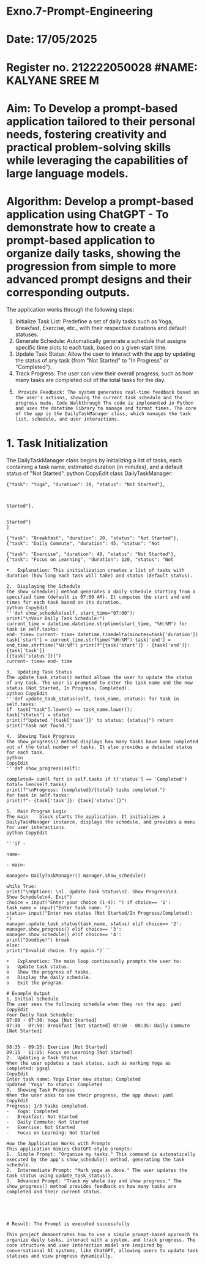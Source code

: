 # Exno.7-Prompt-Engineering
# Date: 17/05/2025 
# Register no. 212222050028            #NAME: KALYANE SREE M
# Aim: To Develop a prompt-based application tailored to their personal needs, fostering creativity and practical problem-solving skills while leveraging the capabilities of large language models.


# Algorithm: Develop a prompt-based application using ChatGPT - To demonstrate how to create a prompt-based application to organize daily tasks, showing the progression from simple to more advanced prompt designs and their corresponding outputs.
The application works through the following steps:

1.	Initialize Task List: Predefine a set of daily tasks such as Yoga, Breakfast, Exercise, etc., with their respective durations and default statuses.
2.	Generate Schedule: Automatically generate a schedule that assigns specific time slots to each task, based on a given start time.
3.	Update Task Status: Allow the user to interact with the app by updating the status of any task (from "Not Started" to "In Progress" or "Completed").
4.	Track Progress: The user can view their overall progress, such as how many tasks are completed out of the total tasks for the day.
5.		Provide Feedback: The system generates real-time feedback based on the user's actions, showing the current task schedule and the progress made. Code Walkthrough The code is implemented in Python and uses the datetime library to manage and format times. The core of the app is the DailyTaskManager class, which manages the task list, schedule, and user interactions.

# 1.	Task Initialization

The DailyTaskManager class begins by initializing a list of tasks, each containing a task name, estimated duration (in minutes), and a default status of "Not Started". python CopyEdit class DailyTaskManager:

```self.tasks=  [	i:9
{"task": "Yoga", "duration": 30, "status": "Not Started"},
 


Started"},


Started"}
]
 
{"task": "Breakfast", "duration": 20, "status": "Not Started"},
{"task": "Daily Commute", "duration": 45, "status": "Not

{"task": "Exercise", "duration": 40, "status": "Not Started"},
{"task": "Focus on Learning", "duration": 120, "status": "Not
 
•	Explanation: This initialization creates a list of tasks with duration (how long each task will take) and status (default status).

2.	Displaying the Schedule
The show_schedule() method generates a daily schedule starting from a specified time (default is 07:00 AM). It computes the start and end times for each task based on its duration.
python CopyEdit
'''def show_schedule(self, start_time="07:00"):
print("\nVour Daily Task Schedule:")
current_time = datetime.datetime.strptime(start_time, "%H:%M") for task in self.tasks:
end- time= current- time+ datetime.timedelta(minutes=task['duration'])
task['start'] = current_time.strftime("%H:%M") task['end'] = end_time.strftime("%H:%M") print(f"{task['start']} - {task['end']}: {task['task']}
[{task['status']}]")
current- time= end- time

3.	Updating Task Status
The update_task_status() method allows the user to update the status of any task. The user is prompted to enter the task name and the new status (Not Started, In Progress, Completed).
python CopyEdit
'''def update_task_status(self, task_name, status): for task in self.tasks:
if	task["task"].lower() == task_name.lower():
task["status"] = status
print(f"Updated '{task['task']}' to status: {status}") return
print("Task not found.")

4.	Showing Task Progress
The show_progress() method displays how many tasks have been completed out of the total number of tasks. It also provides a detailed status for each task.
python
CopyEdit
'''def show_progress(self):
 
completed= sum(l fort in self.tasks if t['status'] == 'Completed') total= len(self.tasks)
print(f"\nProgress: {completed}/{total} tasks completed.")
for task in self.tasks:
print(f"- {task['task']}: {task['status']}")

5.	Main Program Logic
The	main	block starts the application. It initializes a DailyTaskManager instance, displays the schedule, and provides a menu for user interactions.
python CopyEdit
 
'''if -
 
name-
 
- main-
 
manager= DailyTaskManager() manager.show_schedule()

while True:
print("\nOptions: \nl. Update Task Status\n2. Show Progress\n3.
Show Schedule\n4. Exit")
choice = input("Enter your choice (1-4): ") if choice== '1':
task_name = input("Enter task name: ")
status= input("Enter new status (Not Started/In Progress/Completed): ")
manager.update_task_status(task_name, status) elif choice== '2':
manager.show_progress() elif choice== '3':
manager.show_schedule() elif choice== '4':
print("Goodbye!") break
else:
print("Invalid choice. Try again.")```

•	Explanation: The main loop continuously prompts the user to:
o	Update task status.
o	Show the progress of tasks.
o	Display the daily schedule.
o	Exit the program.

# Example Output
1. Initial Schedule
The user sees the following schedule when they run the app: yaml
CopyEdit
Your Daily Task Schedule:
07:00 - 07:30: Yoga [Not Started]
07:30 - 07:50: Breakfast [Not Started] 07:50 - 08:35: Daily Commute [Not Started]
 

08:35 - 09:15: Exercise [Not Started]
09:15 - 11:15: Focus on Learning [Not Started]
2.	Updating a Task Status
When the user updates a task status, such as marking Yoga as Completed: pgsql
CopyEdit
Enter task name: Yoga Enter new status: Completed
Updated 'Yoga' to status: Completed
3.	Showing Task Progress
When the user asks to see their progress, the app shows: yaml
CopyEdit
Progress: 1/5 tasks completed.
-	Yoga: Completed
-	Breakfast: Not Started
-	Daily Commute: Not Started
-	Exercise: Not Started
-	Focus on Learning: Not Started

How the Application Works with Prompts
This application mimics ChatGPT-style prompts:
1.	Simple Prompt: "Organize my tasks." This command is automatically executed by the app's show_schedule() method, generating the task schedule.
2.	Intermediate Prompt: "Mark yoga as done." The user updates the task status using update_task_status().
3.	Advanced Prompt: "Track my whole day and show progress." The
show_progress() method provides feedback on how many tasks are completed and their current status.





# Result: The Prompt is executed successfully

This project demonstrates how to use a simple prompt-based approach to organize daily tasks, interact with a system, and track progress. The core structure and user interaction model are inspired by conversational AI systems, like ChatGPT, allowing users to update task statuses and view progress dynamically.



